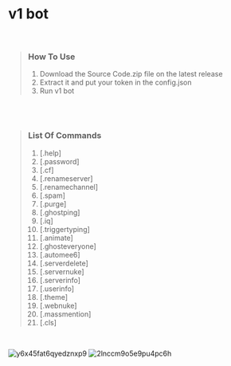# v1 bot
   
<br />
  
> ### How To Use
> 1. Download the Source Code.zip file on the latest release
> 2. Extract it and put your token in the config.json
> 3. Run v1 bot

<br />

<br />

> ### List Of Commands 
> 1. [.help]
> 2. [.password]
> 3. [.cf]
> 4. [.renameserver]
> 5. [.renamechannel]
> 6. [.spam]
> 7. [.purge]
> 8. [.ghostping]
> 9. [.iq]
> 10. [.triggertyping]
> 11. [.animate]
> 12. [.ghosteveryone]
> 13. [.automee6]
> 14. [.serverdelete]
> 15. [.servernuke]
> 16. [.serverinfo]
> 17. [.userinfo]
> 18. [.theme]
> 19. [.webnuke]
> 20. [.massmention]
> 21. [.cls]

<br />

![y6x45fat6qyedznxp9](https://user-images.githubusercontent.com/106450011/185611793-376b3116-0b8a-472b-b602-961bf5d2e164.png)
![2lnccm9o5e9pu4pc6h](https://user-images.githubusercontent.com/106450011/185612013-e4053b93-dc65-4ff1-9347-eb136eb1a889.png)

